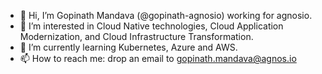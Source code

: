 - 👋 Hi, I’m Gopinath Mandava (@gopinath-agnosio) working for agnosio.
- 👀 I’m interested in Cloud Native technologies, Cloud Application Modernization, and Cloud Infrastructure Transformation.
- 🌱 I’m currently learning Kubernetes, Azure and AWS.
- 📫 How to reach me: drop an email to gopinath.mandava@agnos.io

<!---
gopinath-agnosio/gopinath-agnosio is a ✨ special ✨ repository because its `README.md` (this file) appears on your GitHub profile.
You can click the Preview link to take a look at your changes.
--->
